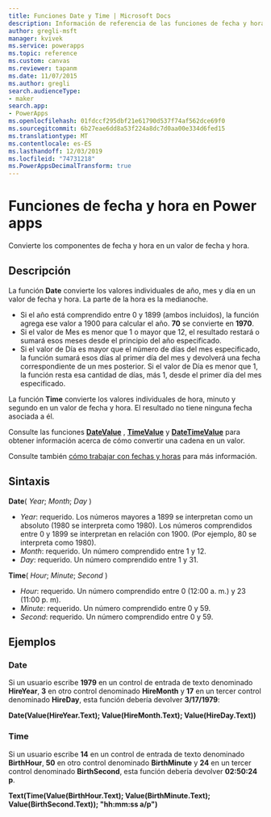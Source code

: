 ```yaml
---
title: Funciones Date y Time | Microsoft Docs
description: Información de referencia de las funciones de fecha y hora en Power Apps, incluidos ejemplos y sintaxis
author: gregli-msft
manager: kvivek
ms.service: powerapps
ms.topic: reference
ms.custom: canvas
ms.reviewer: tapanm
ms.date: 11/07/2015
ms.author: gregli
search.audienceType:
- maker
search.app:
- PowerApps
ms.openlocfilehash: 01fdccf295dbf21e61790d537f74af562dce69f0
ms.sourcegitcommit: 6b27eae6dd8a53f224a8dc7d0aa00e334d6fed15
ms.translationtype: MT
ms.contentlocale: es-ES
ms.lasthandoff: 12/03/2019
ms.locfileid: "74731218"
ms.PowerAppsDecimalTransform: true
---
```

# <a name="date-and-time-functions-in-power-apps"></a>Funciones de fecha y hora en Power apps
Convierte los componentes de fecha y hora en un valor de fecha y hora.

## <a name="description"></a>Descripción
La función **Date** convierte los valores individuales de año, mes y día en un valor de fecha y hora.  La parte de la hora es la medianoche.

* Si el año está comprendido entre 0 y 1899 (ambos incluidos), la función agrega ese valor a 1900 para calcular el año.  **70** se convierte en **1970**.
* Si el valor de Mes es menor que 1 o mayor que 12, el resultado restará o sumará esos meses desde el principio del año especificado.
* Si el valor de Día es mayor que el número de días del mes especificado, la función sumará esos días al primer día del mes y devolverá una fecha correspondiente de un mes posterior.  Si el valor de Día es menor que 1, la función resta esa cantidad de días, más 1, desde el primer día del mes especificado.

La función **Time** convierte los valores individuales de hora, minuto y segundo en un valor de fecha y hora.  El resultado no tiene ninguna fecha asociada a él.

Consulte las funciones **[DateValue](function-datevalue-timevalue.md)** , **[TimeValue](function-datevalue-timevalue.md)** y **[DateTimeValue](function-datevalue-timevalue.md)** para obtener información acerca de cómo convertir una cadena en un valor.  

Consulte también [cómo trabajar con fechas y horas](../show-text-dates-times.md) para más información.

## <a name="syntax"></a>Sintaxis
**Date**( *Year*; *Month*; *Day* )

* *Year*: requerido.  Los números mayores a 1899 se interpretan como un absoluto (1980 se interpreta como 1980). Los números comprendidos entre 0 y 1899 se interpretan en relación con 1900. (Por ejemplo, 80 se interpreta como 1980).
* *Month*: requerido.  Un número comprendido entre 1 y 12.
* *Day*: requerido. Un número comprendido entre 1 y 31.

**Time**( *Hour*; *Minute*; *Second* )

* *Hour*: requerido.  Un número comprendido entre 0 (12:00 a. m.) y 23 (11:00 p. m).
* *Minute*: requerido. Un número comprendido entre 0 y 59.
* *Second*: requerido. Un número comprendido entre 0 y 59.

## <a name="examples"></a>Ejemplos
### <a name="date"></a>Date
Si un usuario escribe **1979** en un control de entrada de texto denominado **HireYear**, **3** en otro control denominado **HireMonth** y **17** en un tercer control denominado **HireDay**, esta función debería devolver **3/17/1979**:

**Date(Value(HireYear.Text); Value(HireMonth.Text); Value(HireDay.Text))**

### <a name="time"></a>Time
Si un usuario escribe **14** en un control de entrada de texto denominado **BirthHour**, **50** en otro control denominado **BirthMinute** y **24** en un tercer control denominado **BirthSecond**, esta función debería devolver **02:50:24 p**.

**Text(Time(Value(BirthHour.Text); Value(BirthMinute.Text); Value(BirthSecond.Text)); "hh:mm:ss a/p")**

